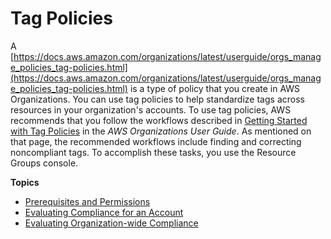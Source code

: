 # Tag Policies<a name="tag-policies-arg"></a>

A [https://docs.aws.amazon.com/organizations/latest/userguide/orgs_manage_policies_tag-policies.html](https://docs.aws.amazon.com/organizations/latest/userguide/orgs_manage_policies_tag-policies.html) is a type of policy that you create in AWS Organizations\. You can use tag policies to help standardize tags across resources in your organization's accounts\. To use tag policies, AWS recommends that you follow the workflows described in [Getting Started with Tag Policies](https://docs.aws.amazon.com/organizations/latest/userguide/tag-policies-getting-started.html) in the *AWS Organizations User Guide*\. As mentioned on that page, the recommended workflows include finding and correcting noncompliant tags\. To accomplish these tasks, you use the Resource Groups console\. 

**Topics**
+ [Prerequisites and Permissions](tag-policies-prereqs.md)
+ [Evaluating Compliance for an Account](tag-policies-arg-finding-noncompliant-tags.md)
+ [Evaluating Organization\-wide Compliance](tag-policies-arg-evaluating-org-wide-compliance.md)